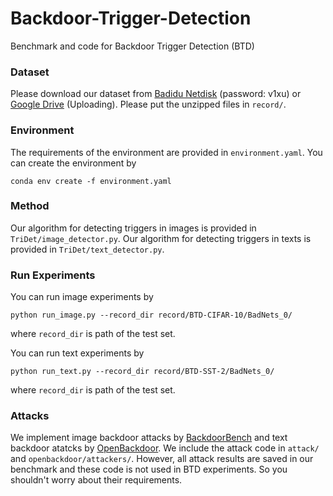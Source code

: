 # Backdoor-Trigger-Detection
Benchmark and code for Backdoor Trigger Detection (BTD)

### Dataset
Please download our dataset from [Badidu Netdisk](https://pan.baidu.com/s/1TF2EU12pxjt1-KBBYtReUQ?pwd=v1xu) (password: v1xu) or [Google Drive](xxx) (Uploading). Please put the unzipped files in `record/`.


### Environment
The requirements of the environment are provided in `environment.yaml`. You can create the environment by
```
conda env create -f environment.yaml
```


### Method
Our algorithm for detecting triggers in images is provided in `TriDet/image_detector.py`. Our algorithm for detecting triggers in texts is provided in `TriDet/text_detector.py`. 


### Run Experiments
You can run image experiments by 
```
python run_image.py --record_dir record/BTD-CIFAR-10/BadNets_0/
```
where `record_dir` is path of the test set.

You can run text experiments by 
```
python run_text.py --record_dir record/BTD-SST-2/BadNets_0/
```
where `record_dir` is path of the test set.


### Attacks
We implement image backdoor attacks by [BackdoorBench](https://github.com/SCLBD/BackdoorBench) and text backdoor atatcks by [OpenBackdoor](https://github.com/thunlp/OpenBackdoor). We include the attack code in `attack/` and `openbackdoor/attackers/`. However, all attack results are saved in our benchmark and these code is not used in BTD experiments. So you shouldn't worry about their requirements.